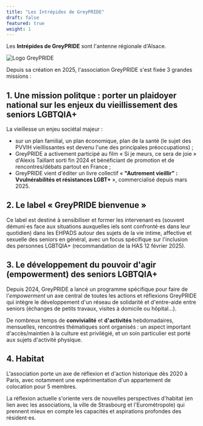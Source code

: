 ```yaml
---
title: "Les Intrépides de GreyPRIDE"
draft: false
featured: true
weight: 1
---
```


Les **Intrépides de GreyPRIDE** sont l'antenne régionale d'Alsace.

![Logo GreyPRIDE](/images/logo-greypride.jpg)

Depuis sa création en 2025, l'association GreyPRIDE s'est fixée 3 grandes missions :

## 1. Une **mission politque** : porter un plaidoyer national sur les enjeux du vieillissement des seniors LGBTQIA+

La vieillesse un enjeu sociétal majeur :
 - sur un plan familial, un plan économique, plan de la santé (le sujet des PVVIH vieillissantes est devenu l'une des principales préoccupations) ;
 - GreyPRIDE a activement participé au film « Si je meurs, ce sera de joie » d'Alexis Taillant sorti fin 2024 et bénéficiant de promotion et de rencontres/débats partout en France ;
 - GreyPRIDE vient d'éditer un livre collectif « **"Autrement vieillir" : Vvulnérabilités et résistances LGBT+** », commercialisé depuis mars 2025.

## 2. Le label « **GreyPRIDE bienvenue** »

Ce label est destiné à sensibiliser et former les intervenant⋅es (souvent démuni⋅es face aux situations auxquelles iels sont confronté⋅es dans leur quotidien) dans les EHPADS autour des sujets de la vie intime, affective et sexuelle des seniors en général, avec un focus spécifique sur l'inclusion des personnes LGBTQIA+ (recommandation de la HAS 12 février 2025).

## 3. Le développement du **pouvoir d'agir** (**empowerment**) des seniors LGBTQIA+

Depuis 2024, GreyPRIDE a lancé un programme spécifique pour faire de l'*empowerment* un axe central de toutes les actions et réflexions GreyPRIDE qui intègre le développement d'un réseau de solidarité et d'entre-aide entre seniors (échanges de petits travaux, visites à domicile ou hôpital…).

De nombreux temps de **convivialité** et **d'activités** hebdomadaires, mensuelles, rencontres thématiques sont organisés : un aspect important d'accès/maintien à la culture est privilégié, et un soin particulier est porté aux sujets d'activité physique.

## 4. Habitat

L'association porte un axe de réflexion et d'action historique dès 2020 à Paris, avec notamment une expérimentation d'un appartement de colocation pour 5 membres.

La réflexion actuelle s'oriente vers de nouvelles perspectives d'habitat (en lien avec les associations, la ville de Strasbourg et l'Eurométropole) qui prennent mieux en compte les capacités et aspirations profondes des résident⋅es.
